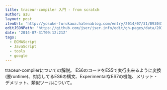 ```yaml
---
title: traceur-compiler 入門 - from scratch
author: azu
layout: post
itemUrl: 'http://yosuke-furukawa.hatenablog.com/entry/2014/07/31/093041'
editJSONPath: 'https://github.com/jser/jser.info/edit/gh-pages/data/2014/07/index.json'
date: '2014-07-31T09:12:21Z'
tags:
  - ECMAScript
  - JavaScript
  - tools
  - google
---
```

traceur-compilerについての解説。
ES6のコードをES5で実行出来るように変換(要runtime)、対応してるES6の構文、ExperimentalなES7の機能、メリット・デメリット、類似ツールについて。
